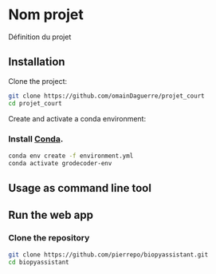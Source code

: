 # Nom projet

Définition du projet

## Installation

Clone the project:

```bash
git clone https://github.com/omainDaguerre/projet_court
cd projet_court
```

Create and activate a conda environment:

### Install [Conda](https://docs.conda.io/projects/conda/en/latest/user-guide/install/index.html).

```bash
conda env create -f environment.yml
conda activate grodecoder-env
```

## Usage as command line tool



## Run the web app





### Clone the repository

```bash
git clone https://github.com/pierrepo/biopyassistant.git
cd biopyassistant
```

